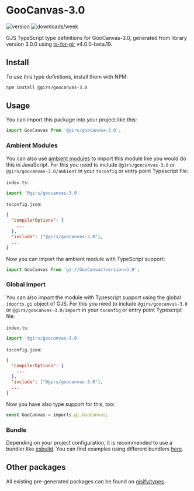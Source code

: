
# GooCanvas-3.0

![version](https://img.shields.io/npm/v/@girs/goocanvas-3.0)
![downloads/week](https://img.shields.io/npm/dw/@girs/goocanvas-3.0)


GJS TypeScript type definitions for GooCanvas-3.0, generated from library version 3.0.0 using [ts-for-gir](https://github.com/gjsify/ts-for-gir) v4.0.0-beta.19.


## Install

To use this type definitions, install them with NPM:
```bash
npm install @girs/goocanvas-3.0
```

## Usage

You can import this package into your project like this:
```ts
import GooCanvas from '@girs/goocanvas-3.0';
```

### Ambient Modules

You can also use [ambient modules](https://github.com/gjsify/ts-for-gir/tree/main/packages/cli#ambient-modules) to import this module like you would do this in JavaScript.
For this you need to include `@girs/goocanvas-3.0` or `@girs/goocanvas-3.0/ambient` in your `tsconfig` or entry point Typescript file:

`index.ts`:
```ts
import '@girs/goocanvas-3.0'
```

`tsconfig.json`:
```json
{
  "compilerOptions": {
    ...
  },
  "include": ["@girs/goocanvas-3.0"],
  ...
}
```

Now you can import the ambient module with TypeScript support: 

```ts
import GooCanvas from 'gi://GooCanvas?version=3.0';
```

### Global import

You can also import the module with Typescript support using the global `imports.gi` object of GJS.
For this you need to include `@girs/goocanvas-3.0` or `@girs/goocanvas-3.0/import` in your `tsconfig` or entry point Typescript file:

`index.ts`:
```ts
import '@girs/goocanvas-3.0'
```

`tsconfig.json`:
```json
{
  "compilerOptions": {
    ...
  },
  "include": ["@girs/goocanvas-3.0"],
  ...
}
```

Now you have also type support for this, too:

```ts
const GooCanvas = imports.gi.GooCanvas;
```

### Bundle

Depending on your project configuration, it is recommended to use a bundler like [esbuild](https://esbuild.github.io/). You can find examples using different bundlers [here](https://github.com/gjsify/ts-for-gir/tree/main/examples).

## Other packages

All existing pre-generated packages can be found on [gjsify/types](https://github.com/gjsify/types).

